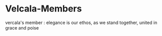# Velcala-Members
vercala's member : elegance is our ethos, as we stand together, united in grace and poise
